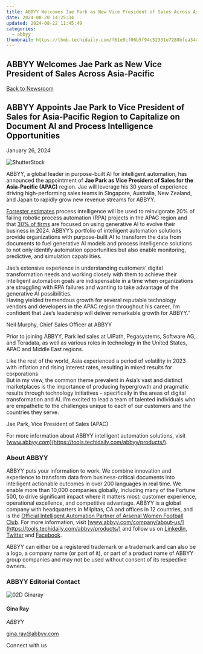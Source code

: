 ```yaml
---
title: ABBYY Welcomes Jae Park as New Vice President of Sales Across Asia-Pacific
date: 2024-08-20 14:25:34
updated: 2024-08-22 11:45:49
categories:
  - abbyy
thumbnail: https://thmb.techidaily.com/f61e0cf06b5f94c52331e7280bfea34d0fc7a11feee31daa0334519a989e1892.jpg
---
```


## ABBYY Welcomes Jae Park as New Vice President of Sales Across Asia-Pacific

[Back to Newsroom](https://tools.techidaily.com/abbyy/products/)

## ABBYY Appoints Jae Park to Vice President of Sales for Asia-Pacific Region to Capitalize on Document AI and Process Intelligence Opportunities

January 26, 2024

![ShutterStock](https://content.abbyy.com/-/media/project/abbyy/abbyy/branchtemplates/shutterstock_1272462163_1296-x-729.jpg?h=729&iar=0&w=1296)

ABBYY, a global leader in purpose-built AI for intelligent automation, has announced the appointment of **Jae Park as Vice President of Sales for the Asia-Pacific (APAC)** region. Jae will leverage his 30 years of experience driving high-performing sales teams in Singapore, Australia, New Zealand, and Japan to rapidly grow new revenue streams for ABBYY.

[Forrester estimates](https://www.forbes.com/sites/forrester/2022/11/10/the-top-2023-predictions-for-technology-in-apac/?sh=eb24435193c6) process intelligence will be used to reinvigorate 20% of failing robotic process automation (RPA) projects in the APAC region and that [30% of firms](https://www.forbes.com/sites/forrester/2023/10/26/in-2024-apac-firms-will-be-inspired-by-the-generative-ai-wave/?sh=2722a608482e) are focused on using generative AI to evolve their business in 2024\. ABBYY’s portfolio of intelligent automation solutions provide organizations with purpose-built AI to transform the data from documents to fuel generative AI models and process intelligence solutions to not only identify automation opportunities but also enable monitoring, predictive, and simulation capabilities.

Jae’s extensive experience in understanding customers’ digital transformation needs and working closely with them to achieve their intelligent automation goals are indispensable in a time when organizations are struggling with RPA failures and wanting to take advantage of the generative AI possibilities.  
Having yielded tremendous growth for several reputable technology vendors and developers in the APAC region throughout his career, I’m confident that Jae’s leadership will deliver remarkable growth for ABBYY.”

Neil Murphy, Chief Sales Officer at ABBYY

Prior to joining ABBYY, Park led sales at UiPath, Pegasystems, Software AG, and Teradata, as well as various roles in technology in the United States, APAC and Middle East regions.

Like the rest of the world, Asia experienced a period of volatility in 2023 with inflation and rising interest rates, resulting in mixed results for corporations  
But in my view, the common theme prevalent in Asia’s vast and distinct marketplaces is the importance of producing hypergrowth and pragmatic results through technology initiatives – specifically in the areas of digital transformation and AI. I’m excited to lead a team of talented individuals who are empathetic to the challenges unique to each of our customers and the countries they serve.

Jae Park, Vice President of Sales (APAC)

For more information about ABBYY intelligent automation solutions, visit [www.abbyy.com](https://tools.techidaily.com/abbyy/products/).  

### About ABBYY

ABBYY puts your information to work. We combine innovation and experience to transform data from business-critical documents into intelligent actionable outcomes in over 200 languages in real time. We enable more than 10,000 companies globally, including many of the Fortune 500, to drive significant impact where it matters most: customer experience, operational excellence, and competitive advantage. ABBYY is a global company with headquarters in Milpitas, CA and offices in 12 countries, and is the [Official Intelligent Automation Partner of Arsenal Women Football Club](https://tools.techidaily.com/abbyy/products/). For more information, visit [www.abbyy.com/company/about-us/](https://tools.techidaily.com/abbyy/products/) and follow us on [LinkedIn](https://www.linkedin.com/company/abbyy), [Twitter](https://twitter.com/ABBYY%5FSoftware) and [Facebook](https://www.facebook.com/ABBYYsoft).

ABBYY can either be a registered trademark or a trademark and can also be a logo, a company name (or part of it), or part of a product name of ABBYY group companies and may not be used without consent of its respective owners.

### ABBYY Editorial Contact

![02D Ginaray](https://static2.abbyy.com/abbyycommedia/23662/02d-ginaray.png)

#### Gina Ray

_ABBYY_

[gina.ray@abbyy.com](https://tools.techidaily.com/abbyy/products/) 

  
Connect with us

<ins class="adsbygoogle"
     style="display:block"
     data-ad-format="autorelaxed"
     data-ad-client="ca-pub-7571918770474297"
     data-ad-slot="1223367746"></ins>



<ins class="adsbygoogle"
     style="display:block"
     data-ad-client="ca-pub-7571918770474297"
     data-ad-slot="8358498916"
     data-ad-format="auto"
     data-full-width-responsive="true"></ins>
